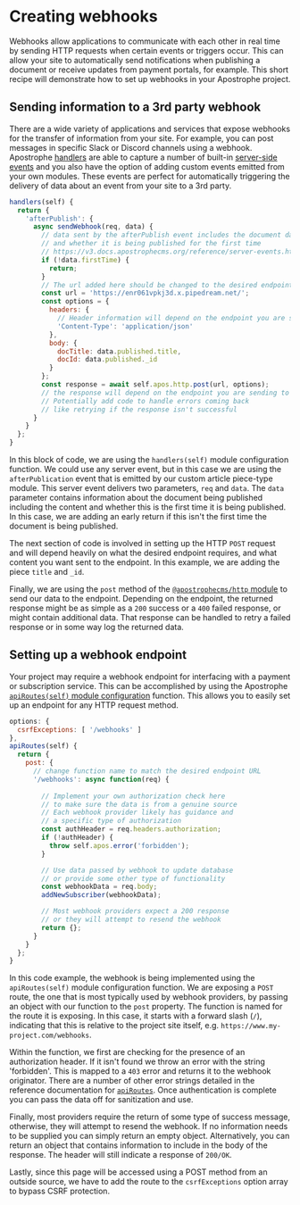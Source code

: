 # Creating webhooks

Webhooks allow applications to communicate with each other in real time by sending HTTP requests when certain events or triggers occur. This can allow your site to automatically send notifications when publishing a document or receive updates from payment portals, for example. This short recipe will demonstrate how to set up webhooks in your Apostrophe project.

## Sending information to a 3rd party webhook

There are a wide variety of applications and services that expose webhooks for the transfer of information from your site. For example, you can post messages in specific Slack or Discord channels using a webhook. Apostrophe [handlers](/reference/module-api/module-overview.html#handlers-self) are able to capture a number of built-in [server-side events](../reference/server-events.md) and you also have the option of adding custom events emitted from your own modules. These events are perfect for automatically triggering the delivery of data about an event from your site to a 3rd party.

<AposCodeBlock>

```javascript
handlers(self) {
  return {
    'afterPublish': {
      async sendWebhook(req, data) {
        // data sent by the afterPublish event includes the document data 
        // and whether it is being published for the first time
        // https://v3.docs.apostrophecms.org/reference/server-events.html#afterpublish
        if (!data.firstTime) {
          return;
        }
        // The url added here should be changed to the desired endpoint
        const url = 'https://enr061vpkj3d.x.pipedream.net/';
        const options = {
          headers: {
            // Header information will depend on the endpoint you are sending to
            'Content-Type': 'application/json'
          },
          body: {
            docTitle: data.published.title,
            docId: data.published._id
          }
        };
        const response = await self.apos.http.post(url, options);
        // the response will depend on the endpoint you are sending to
        // Potentially add code to handle errors coming back
        // like retrying if the response isn't successful
      }
    }
  };
}
```
  <template v-slot:caption>
    /modules/article/index.js
    </template>

</AposCodeBlock>

In this block of code, we are using the `handlers(self)` module configuration function. We could use any server event, but in this case we are using the `afterPublication` event that is emitted by our custom article piece-type module. This server event delivers two parameters, `req` and `data`. The `data` parameter contains information about the document being published including the content and whether this is the first time it is being published. In this case, we are adding an early return if this isn't the first time the document is being published.

The next section of code is involved in setting up the HTTP `POST` request and will depend heavily on what the desired endpoint requires, and what content you want sent to the endpoint. In this example, we are adding the piece `title` and `_id`.

Finally, we are using the `post` method of the [`@apostrophecms/http` module](https://v3.docs.apostrophecms.org/reference/modules/http.html#async-post-url-options) to send our data to the endpoint. Depending on the endpoint, the returned response might be as simple as a `200` success or a `400` failed response, or might contain additional data. That response can be handled to retry a failed response or in some way log the returned data.

## Setting up a webhook endpoint

Your project may require a webhook endpoint for interfacing with a payment or subscription service. This can be accomplished by using the Apostrophe [`apiRoutes(self)` module configuration](https://v3.docs.apostrophecms.org/reference/module-api/module-overview.html#apiroutes-self) function. This allows you to easily set up an endpoint for any HTTP request method.

<AposCodeBlock>

```javascript
options: {
  csrfExceptions: [ '/webhooks' ]
},
apiRoutes(self) {
  return {
    post: {
      // change function name to match the desired endpoint URL
      '/webhooks': async function(req) {
        
        // Implement your own authorization check here
        // to make sure the data is from a genuine source
        // Each webhook provider likely has guidance and 
        // a specific type of authorization
        const authHeader = req.headers.authorization;
        if (!authHeader) {
          throw self.apos.error('forbidden');
        }

        // Use data passed by webhook to update database
        // or provide some other type of functionality
        const webhookData = req.body;
        addNewSubscriber(webhookData);

        // Most webhook providers expect a 200 response
        // or they will attempt to resend the webhook
        return {};
      }
    }
  };
}
```
  <template v-slot:caption>
    /modules/subscription/index.js
  </template>

</AposCodeBlock>

In this code example, the webhook is being implemented using the `apiRoutes(self)` module configuration function. We are exposing a `POST` route, the one that is most typically used by webhook providers, by passing an object with our function to the `post` property. The function is named for the route it is exposing. In this case, it starts with a forward slash (`/`), indicating that this is relative to the project site itself, e.g. `https://www.my-project.com/webhooks`.

Within the function, we first are checking for the presence of an authorization header. If it isn't found we throw an error with the string 'forbidden'. This is mapped to a `403` error and returns it to the webhook originator. There are a number of other error strings detailed in the reference documentation for [`apiRoutes`](https://v3.docs.apostrophecms.org/reference/module-api/module-overview.html#returning-error-codes). Once authentication is complete you can pass the data off for sanitization and use.

Finally, most providers require the return of some type of success message, otherwise, they will attempt to resend the webhook. If no information needs to be supplied you can simply return an empty object. Alternatively, you can return an object that contains information to include in the body of the response. The header will still indicate a response of `200/OK`.

Lastly, since this page will be accessed using a POST method from an outside source, we have to add the route to the `csrfExceptions` option array to bypass CSRF protection.